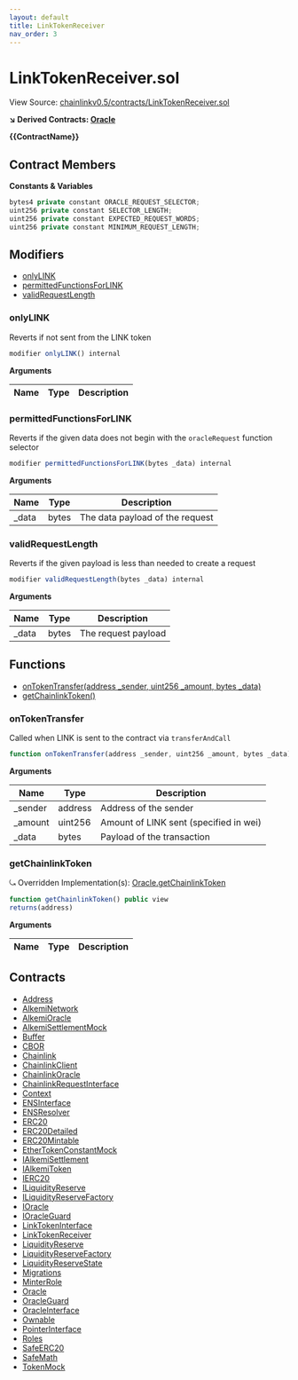 ```yaml
---
layout: default
title: LinkTokenReceiver
nav_order: 3
---
```


# LinkTokenReceiver.sol

View Source: [chainlinkv0.5/contracts/LinkTokenReceiver.sol](../chainlinkv0.5/contracts/LinkTokenReceiver.sol)

**↘ Derived Contracts: [Oracle](Oracle.md)**

**{{ContractName}}**

## Contract Members
**Constants & Variables**

```js
bytes4 private constant ORACLE_REQUEST_SELECTOR;
uint256 private constant SELECTOR_LENGTH;
uint256 private constant EXPECTED_REQUEST_WORDS;
uint256 private constant MINIMUM_REQUEST_LENGTH;

```

## Modifiers

- [onlyLINK](#onlylink)
- [permittedFunctionsForLINK](#permittedfunctionsforlink)
- [validRequestLength](#validrequestlength)

### onlyLINK

Reverts if not sent from the LINK token

```js
modifier onlyLINK() internal
```

**Arguments**

| Name        | Type           | Description  |
| ------------- |------------- | -----|

### permittedFunctionsForLINK

Reverts if the given data does not begin with the `oracleRequest` function selector

```js
modifier permittedFunctionsForLINK(bytes _data) internal
```

**Arguments**

| Name        | Type           | Description  |
| ------------- |------------- | -----|
| _data | bytes | The data payload of the request | 

### validRequestLength

Reverts if the given payload is less than needed to create a request

```js
modifier validRequestLength(bytes _data) internal
```

**Arguments**

| Name        | Type           | Description  |
| ------------- |------------- | -----|
| _data | bytes | The request payload | 

## Functions

- [onTokenTransfer(address _sender, uint256 _amount, bytes _data)](#ontokentransfer)
- [getChainlinkToken()](#getchainlinktoken)

### onTokenTransfer

Called when LINK is sent to the contract via `transferAndCall`

```js
function onTokenTransfer(address _sender, uint256 _amount, bytes _data) public nonpayable onlyLINK validRequestLength permittedFunctionsForLINK 
```

**Arguments**

| Name        | Type           | Description  |
| ------------- |------------- | -----|
| _sender | address | Address of the sender | 
| _amount | uint256 | Amount of LINK sent (specified in wei) | 
| _data | bytes | Payload of the transaction | 

### getChainlinkToken

⤿ Overridden Implementation(s): [Oracle.getChainlinkToken](Oracle.md#getchainlinktoken)

```js
function getChainlinkToken() public view
returns(address)
```

**Arguments**

| Name        | Type           | Description  |
| ------------- |------------- | -----|

## Contracts

* [Address](Address.md)
* [AlkemiNetwork](AlkemiNetwork.md)
* [AlkemiOracle](AlkemiOracle.md)
* [AlkemiSettlementMock](AlkemiSettlementMock.md)
* [Buffer](Buffer.md)
* [CBOR](CBOR.md)
* [Chainlink](Chainlink.md)
* [ChainlinkClient](ChainlinkClient.md)
* [ChainlinkOracle](ChainlinkOracle.md)
* [ChainlinkRequestInterface](ChainlinkRequestInterface.md)
* [Context](Context.md)
* [ENSInterface](ENSInterface.md)
* [ENSResolver](ENSResolver.md)
* [ERC20](ERC20.md)
* [ERC20Detailed](ERC20Detailed.md)
* [ERC20Mintable](ERC20Mintable.md)
* [EtherTokenConstantMock](EtherTokenConstantMock.md)
* [IAlkemiSettlement](IAlkemiSettlement.md)
* [IAlkemiToken](IAlkemiToken.md)
* [IERC20](IERC20.md)
* [ILiquidityReserve](ILiquidityReserve.md)
* [ILiquidityReserveFactory](ILiquidityReserveFactory.md)
* [IOracle](IOracle.md)
* [IOracleGuard](IOracleGuard.md)
* [LinkTokenInterface](LinkTokenInterface.md)
* [LinkTokenReceiver](LinkTokenReceiver.md)
* [LiquidityReserve](LiquidityReserve.md)
* [LiquidityReserveFactory](LiquidityReserveFactory.md)
* [LiquidityReserveState](LiquidityReserveState.md)
* [Migrations](Migrations.md)
* [MinterRole](MinterRole.md)
* [Oracle](Oracle.md)
* [OracleGuard](OracleGuard.md)
* [OracleInterface](OracleInterface.md)
* [Ownable](Ownable.md)
* [PointerInterface](PointerInterface.md)
* [Roles](Roles.md)
* [SafeERC20](SafeERC20.md)
* [SafeMath](SafeMath.md)
* [TokenMock](TokenMock.md)

